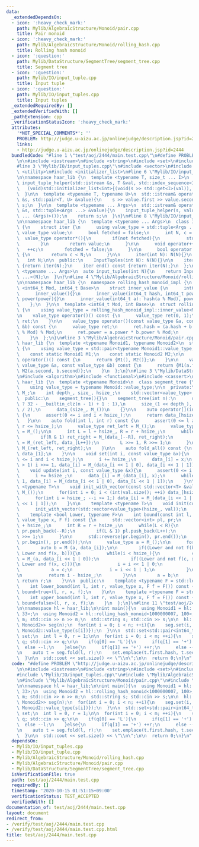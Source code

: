 ```yaml
---
data:
  _extendedDependsOn:
  - icon: ':heavy_check_mark:'
    path: Mylib/AlgebraicStructure/Monoid/pair.cpp
    title: Pair monoid
  - icon: ':heavy_check_mark:'
    path: Mylib/AlgebraicStructure/Monoid/rolling_hash.cpp
    title: Rolling hash monoid
  - icon: ':question:'
    path: Mylib/DataStructure/SegmentTree/segment_tree.cpp
    title: Segment tree
  - icon: ':question:'
    path: Mylib/IO/input_tuple.cpp
    title: Input tuple
  - icon: ':question:'
    path: Mylib/IO/input_tuples.cpp
    title: Input tuples
  _extendedRequiredBy: []
  _extendedVerifiedWith: []
  _pathExtension: cpp
  _verificationStatusIcon: ':heavy_check_mark:'
  attributes:
    '*NOT_SPECIAL_COMMENTS*': ''
    PROBLEM: http://judge.u-aizu.ac.jp/onlinejudge/description.jsp?id=2444
    links:
    - http://judge.u-aizu.ac.jp/onlinejudge/description.jsp?id=2444
  bundledCode: "#line 1 \"test/aoj/2444/main.test.cpp\"\n#define PROBLEM \"http://judge.u-aizu.ac.jp/onlinejudge/description.jsp?id=2444\"\
    \n\n#include <iostream>\n#include <string>\n#include <set>\n#include <array>\n\
    #line 3 \"Mylib/IO/input_tuples.cpp\"\n#include <vector>\n#include <tuple>\n#include\
    \ <utility>\n#include <initializer_list>\n#line 6 \"Mylib/IO/input_tuple.cpp\"\
    \n\nnamespace haar_lib {\n  template <typename T, size_t ... I>\n  static void\
    \ input_tuple_helper(std::istream &s, T &val, std::index_sequence<I ...>){\n \
    \   (void)std::initializer_list<int>{(void(s >> std::get<I>(val)), 0) ...};\n\
    \  }\n\n  template <typename T, typename U>\n  std::istream& operator>>(std::istream\
    \ &s, std::pair<T, U> &value){\n    s >> value.first >> value.second;\n    return\
    \ s;\n  }\n\n  template <typename ... Args>\n  std::istream& operator>>(std::istream\
    \ &s, std::tuple<Args ...> &value){\n    input_tuple_helper(s, value, std::make_index_sequence<sizeof\
    \ ... (Args)>());\n    return s;\n  }\n}\n#line 8 \"Mylib/IO/input_tuples.cpp\"\
    \n\nnamespace haar_lib {\n  template <typename ... Args>\n  class InputTuples\
    \ {\n    struct iter {\n      using value_type = std::tuple<Args ...>;\n     \
    \ value_type value;\n      bool fetched = false;\n      int N, c = 0;\n\n    \
    \  value_type operator*(){\n        if(not fetched){\n          std::cin >> value;\n\
    \        }\n        return value;\n      }\n\n      void operator++(){\n     \
    \   ++c;\n        fetched = false;\n      }\n\n      bool operator!=(iter &) const\
    \ {\n        return c < N;\n      }\n\n      iter(int N): N(N){}\n    };\n\n \
    \   int N;\n\n  public:\n    InputTuples(int N): N(N){}\n\n    iter begin() const\
    \ {return iter(N);}\n    iter end() const {return iter(N);}\n  };\n\n  template\
    \ <typename ... Args>\n  auto input_tuples(int N){\n    return InputTuples<Args\
    \ ...>(N);\n  }\n}\n#line 4 \"Mylib/AlgebraicStructure/Monoid/rolling_hash.cpp\"\
    \n\nnamespace haar_lib {\n  namespace rolling_hash_monoid_impl {\n    template\
    \ <int64_t Mod, int64_t Base>\n    struct inner_value {\n      int64_t hash, power;\n\
    \      inner_value(){}\n      inner_value(int64_t hash, int64_t power): hash(hash),\
    \ power(power){}\n      inner_value(int64_t a): hash(a % Mod), power(Base){}\n\
    \    };\n  }\n\n  template <int64_t Mod, int Base>\n  struct rolling_hash_monoid\
    \ {\n    using value_type = rolling_hash_monoid_impl::inner_value<Mod, Base>;\n\
    \n    value_type operator()() const {\n      value_type ret(0, 1);\n      return\
    \ ret;\n    }\n\n    value_type operator()(const value_type &a, const value_type\
    \ &b) const {\n      value_type ret;\n      ret.hash = (a.hash + b.hash * a.power\
    \ % Mod) % Mod;\n      ret.power = a.power * b.power % Mod;\n      return ret;\n\
    \    }\n  };\n}\n#line 3 \"Mylib/AlgebraicStructure/Monoid/pair.cpp\"\n\nnamespace\
    \ haar_lib {\n  template <typename Monoid1, typename Monoid2>\n  struct pair_monoid\
    \ {\n    using value_type = std::pair<typename Monoid1::value_type, typename Monoid2::value_type>;\n\
    \    const static Monoid1 M1;\n    const static Monoid2 M2;\n\n    value_type\
    \ operator()() const {\n      return {M1(), M2()};\n    }\n\n    value_type operator()(const\
    \ value_type &a, const value_type &b) const {\n      return {M1(a.first, b.first),\
    \ M2(a.second, b.second)};\n    }\n  };\n}\n#line 3 \"Mylib/DataStructure/SegmentTree/segment_tree.cpp\"\
    \n#include <algorithm>\n#include <functional>\n#include <cassert>\n\nnamespace\
    \ haar_lib {\n  template <typename Monoid>\n  class segment_tree {\n  public:\n\
    \    using value_type = typename Monoid::value_type;\n\n  private:\n    Monoid\
    \ M_;\n    int depth_, size_, hsize_;\n    std::vector<value_type> data_;\n\n\
    \  public:\n    segment_tree(){}\n    segment_tree(int n):\n      depth_(n > 1\
    \ ? 32 - __builtin_clz(n - 1) + 1 : 1),\n      size_(1 << depth_), hsize_(size_\
    \ / 2),\n      data_(size_, M_())\n    {}\n\n    auto operator[](int i) const\
    \ {\n      assert(0 <= i and i < hsize_);\n      return data_[hsize_ + i];\n \
    \   }\n\n    auto fold(int l, int r) const {\n      assert(0 <= l and l <= r and\
    \ r <= hsize_);\n      value_type ret_left = M_();\n      value_type ret_right\
    \ = M_();\n\n      int L = l + hsize_, R = r + hsize_;\n      while(L < R){\n\
    \        if(R & 1) ret_right = M_(data_[--R], ret_right);\n        if(L & 1) ret_left\
    \ = M_(ret_left, data_[L++]);\n        L >>= 1, R >>= 1;\n      }\n\n      return\
    \ M_(ret_left, ret_right);\n    }\n\n    auto fold_all() const {\n      return\
    \ data_[1];\n    }\n\n    void set(int i, const value_type &x){\n      assert(0\
    \ <= i and i < hsize_);\n      i += hsize_;\n      data_[i] = x;\n      while(i\
    \ > 1) i >>= 1, data_[i] = M_(data_[i << 1 | 0], data_[i << 1 | 1]);\n    }\n\n\
    \    void update(int i, const value_type &x){\n      assert(0 <= i and i < hsize_);\n\
    \      i += hsize_;\n      data_[i] = M_(data_[i], x);\n      while(i > 1) i >>=\
    \ 1, data_[i] = M_(data_[i << 1 | 0], data_[i << 1 | 1]);\n    }\n\n    template\
    \ <typename T>\n    void init_with_vector(const std::vector<T> &val){\n      data_.assign(size_,\
    \ M_());\n      for(int i = 0; i < (int)val.size(); ++i) data_[hsize_ + i] = val[i];\n\
    \      for(int i = hsize_; --i >= 1;) data_[i] = M_(data_[i << 1 | 0], data_[i\
    \ << 1 | 1]);\n    }\n\n    template <typename T>\n    void init(const T &val){\n\
    \      init_with_vector(std::vector<value_type>(hsize_, val));\n    }\n\n  private:\n\
    \    template <bool Lower, typename F>\n    int bound(const int l, const int r,\
    \ value_type x, F f) const {\n      std::vector<int> pl, pr;\n      int L = l\
    \ + hsize_;\n      int R = r + hsize_;\n      while(L < R){\n        if(R & 1)\
    \ pr.push_back(--R);\n        if(L & 1) pl.push_back(L++);\n        L >>= 1, R\
    \ >>= 1;\n      }\n\n      std::reverse(pr.begin(), pr.end());\n      pl.insert(pl.end(),\
    \ pr.begin(), pr.end());\n\n      value_type a = M_();\n\n      for(int i : pl){\n\
    \        auto b = M_(a, data_[i]);\n\n        if((Lower and not f(b, x)) or (not\
    \ Lower and f(x, b))){\n          while(i < hsize_){\n            const auto c\
    \ = M_(a, data_[i << 1 | 0]);\n            if((Lower and not f(c, x)) or (not\
    \ Lower and f(x, c))){\n              i = i << 1 | 0;\n            }else{\n  \
    \            a = c;\n              i = i << 1 | 1;\n            }\n          }\n\
    \n          return i - hsize_;\n        }\n\n        a = b;\n      }\n\n     \
    \ return r;\n    }\n\n  public:\n    template <typename F = std::less<value_type>>\n\
    \    int lower_bound(int l, int r, value_type x, F f = F()) const {\n      return\
    \ bound<true>(l, r, x, f);\n    }\n\n    template <typename F = std::less<value_type>>\n\
    \    int upper_bound(int l, int r, value_type x, F f = F()) const {\n      return\
    \ bound<false>(l, r, x, f);\n    }\n  };\n}\n#line 11 \"test/aoj/2444/main.test.cpp\"\
    \n\nnamespace hl = haar_lib;\n\nint main(){\n  using Monoid1 = hl::rolling_hash_monoid<1000000007,\
    \ 33>;\n  using Monoid2 = hl::rolling_hash_monoid<1000000007, 100>;\n\n  int n,\
    \ m; std::cin >> n >> m;\n  std::string s; std::cin >> s;\n\n  hl::segment_tree<hl::pair_monoid<Monoid1,\
    \ Monoid2>> seg(n);\n  for(int i = 0; i < n; ++i){\n    seg.set(i, {Monoid1::value_type(s[i]),\
    \ Monoid2::value_type(s[i])});\n  }\n\n  std::set<std::pair<int64_t, int64_t>>\
    \ set;\n  int l = 0, r = 1;\n\n  for(int i = 0; i < m; ++i){\n    std::string\
    \ q; std::cin >> q;\n\n    if(q[0] == 'L'){\n      if(q[1] == '+') ++l;\n    \
    \  else --l;\n    }else{\n      if(q[1] == '+') ++r;\n      else --r;\n    }\n\
    \n    auto t = seg.fold(l, r);\n    set.emplace(t.first.hash, t.second.hash);\n\
    \  }\n\n  std::cout << set.size() << \"\\n\";\n\n  return 0;\n}\n"
  code: "#define PROBLEM \"http://judge.u-aizu.ac.jp/onlinejudge/description.jsp?id=2444\"\
    \n\n#include <iostream>\n#include <string>\n#include <set>\n#include <array>\n\
    #include \"Mylib/IO/input_tuples.cpp\"\n#include \"Mylib/AlgebraicStructure/Monoid/rolling_hash.cpp\"\
    \n#include \"Mylib/AlgebraicStructure/Monoid/pair.cpp\"\n#include \"Mylib/DataStructure/SegmentTree/segment_tree.cpp\"\
    \n\nnamespace hl = haar_lib;\n\nint main(){\n  using Monoid1 = hl::rolling_hash_monoid<1000000007,\
    \ 33>;\n  using Monoid2 = hl::rolling_hash_monoid<1000000007, 100>;\n\n  int n,\
    \ m; std::cin >> n >> m;\n  std::string s; std::cin >> s;\n\n  hl::segment_tree<hl::pair_monoid<Monoid1,\
    \ Monoid2>> seg(n);\n  for(int i = 0; i < n; ++i){\n    seg.set(i, {Monoid1::value_type(s[i]),\
    \ Monoid2::value_type(s[i])});\n  }\n\n  std::set<std::pair<int64_t, int64_t>>\
    \ set;\n  int l = 0, r = 1;\n\n  for(int i = 0; i < m; ++i){\n    std::string\
    \ q; std::cin >> q;\n\n    if(q[0] == 'L'){\n      if(q[1] == '+') ++l;\n    \
    \  else --l;\n    }else{\n      if(q[1] == '+') ++r;\n      else --r;\n    }\n\
    \n    auto t = seg.fold(l, r);\n    set.emplace(t.first.hash, t.second.hash);\n\
    \  }\n\n  std::cout << set.size() << \"\\n\";\n\n  return 0;\n}\n"
  dependsOn:
  - Mylib/IO/input_tuples.cpp
  - Mylib/IO/input_tuple.cpp
  - Mylib/AlgebraicStructure/Monoid/rolling_hash.cpp
  - Mylib/AlgebraicStructure/Monoid/pair.cpp
  - Mylib/DataStructure/SegmentTree/segment_tree.cpp
  isVerificationFile: true
  path: test/aoj/2444/main.test.cpp
  requiredBy: []
  timestamp: '2020-10-15 01:51:15+09:00'
  verificationStatus: TEST_ACCEPTED
  verifiedWith: []
documentation_of: test/aoj/2444/main.test.cpp
layout: document
redirect_from:
- /verify/test/aoj/2444/main.test.cpp
- /verify/test/aoj/2444/main.test.cpp.html
title: test/aoj/2444/main.test.cpp
---
```

